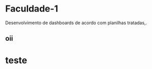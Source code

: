 # Faculdade-1
Desenvolvimento de dashboards de acordo com planilhas tratadas,.


## oii ##
# teste #
